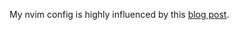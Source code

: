 My nvim config is highly influenced by this [blog post](https://www.gregjs.com/vim/2016/do-yourself-a-favor-and-modularize-your-vimrc-init-vim/).
